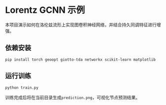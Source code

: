 # Lorentz GCNN 示例

本项目演示如何在洛伦兹流形上实现图卷积神经网络，并结合持久同调特征进行增强。

## 依赖安装
```
pip install torch geoopt giotto-tda networkx scikit-learn matplotlib
```

## 运行训练
```
python train.py
```
训练完成后将在当前目录生成`prediction.png`，可视化节点预测结果。
